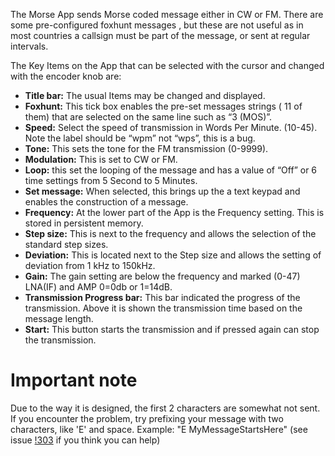 The Morse App sends Morse coded message either in CW or FM. There are some pre-configured foxhunt messages , but these are not useful as  in most countries a callsign must be part of the message, or sent at regular intervals.

The Key Items on the App that can be selected with the cursor and changed with the encoder knob are:

* **Title bar:** The usual Items may be changed and displayed.
* **Foxhunt:** This tick box enables  the pre-set messages strings ( 11 of them)  that are selected on the same line  such as  “3 (MOS)”.
* **Speed:** Select the speed of transmission in Words Per Minute. (10-45). Note the label should be “wpm” not “wps”, this is a bug.
* **Tone:** This sets the tone for the FM transmission (0-9999).
* **Modulation:** This is set to CW or FM.
* **Loop:** this set the looping of the message and has a value of “Off” or 6 time settings from 5 Second to 5 Minutes.
* **Set message:** When selected, this  brings up the a text keypad and enables the construction of a message.
* **Frequency:** At the lower part of the App is the Frequency setting. This is stored in persistent memory. 
* **Step size:** This is next to the frequency and allows the selection of the standard step sizes.
* **Deviation:** This is located next to the Step size  and allows the setting  of deviation from 1 kHz to 150kHz.
* **Gain:** The gain setting are below the frequency and marked (0-47) LNA(IF) and AMP 0=0db or 1=14dB.
* **Transmission Progress bar:** This bar indicated the progress of the transmission. Above it is shown the transmission time based on the message length.
* **Start:** This button starts the transmission and if pressed again can stop the transmission.

# Important note
Due to the way it is designed, the first 2 characters are somewhat not sent. If you encounter the problem, try prefixing your message with two characters, like 'E' and space. Example: "E MyMessageStartsHere"  (see issue [!303](https://github.com/eried/portapack-mayhem/issues/303) if you think you can help)

